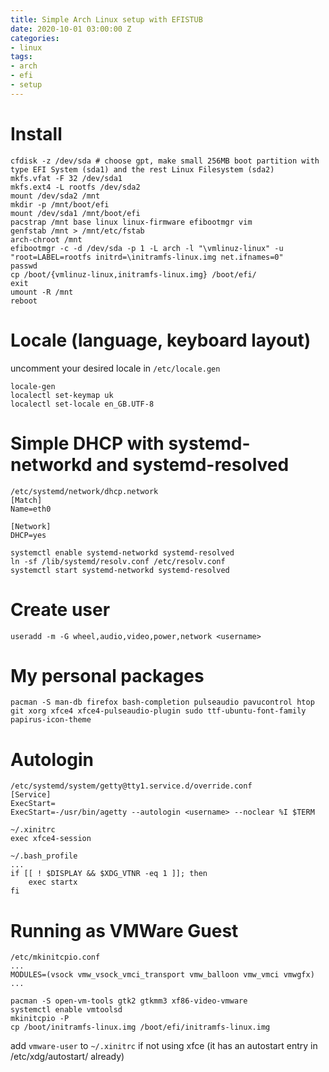 ```yaml
---
title: Simple Arch Linux setup with EFISTUB
date: 2020-10-01 03:00:00 Z
categories:
- linux
tags:
- arch
- efi
- setup
---
```


# Install
```shell
cfdisk -z /dev/sda # choose gpt, make small 256MB boot partition with type EFI System (sda1) and the rest Linux Filesystem (sda2)
mkfs.vfat -F 32 /dev/sda1
mkfs.ext4 -L rootfs /dev/sda2
mount /dev/sda2 /mnt
mkdir -p /mnt/boot/efi
mount /dev/sda1 /mnt/boot/efi
pacstrap /mnt base linux linux-firmware efibootmgr vim
genfstab /mnt > /mnt/etc/fstab
arch-chroot /mnt
efibootmgr -c -d /dev/sda -p 1 -L arch -l "\vmlinuz-linux" -u "root=LABEL=rootfs initrd=\initramfs-linux.img net.ifnames=0"
passwd
cp /boot/{vmlinuz-linux,initramfs-linux.img} /boot/efi/
exit
umount -R /mnt
reboot
```

# Locale (language, keyboard layout)
uncomment your desired locale in `/etc/locale.gen`
```shell
locale-gen
localectl set-keymap uk
localectl set-locale en_GB.UTF-8
```

# Simple DHCP with systemd-networkd and systemd-resolved
```text
/etc/systemd/network/dhcp.network
[Match]
Name=eth0

[Network]
DHCP=yes
```

```shell
systemctl enable systemd-networkd systemd-resolved
ln -sf /lib/systemd/resolv.conf /etc/resolv.conf
systemctl start systemd-networkd systemd-resolved
```

# Create user
```shell
useradd -m -G wheel,audio,video,power,network <username>
```

# My personal packages
```shell
pacman -S man-db firefox bash-completion pulseaudio pavucontrol htop git xorg xfce4 xfce4-pulseaudio-plugin sudo ttf-ubuntu-font-family papirus-icon-theme
```

# Autologin
```text
/etc/systemd/system/getty@tty1.service.d/override.conf
[Service]
ExecStart=
ExecStart=-/usr/bin/agetty --autologin <username> --noclear %I $TERM
```
```text
~/.xinitrc
exec xfce4-session
```
```text
~/.bash_profile
...
if [[ ! $DISPLAY && $XDG_VTNR -eq 1 ]]; then
    exec startx
fi
```

# Running as VMWare Guest
```text
/etc/mkinitcpio.conf
...
MODULES=(vsock vmw_vsock_vmci_transport vmw_balloon vmw_vmci vmwgfx)
...
```
```shell
pacman -S open-vm-tools gtk2 gtkmm3 xf86-video-vmware
systemctl enable vmtoolsd
mkinitcpio -P
cp /boot/initramfs-linux.img /boot/efi/initramfs-linux.img
```
add `vmware-user` to `~/.xinitrc` if not using xfce (it has an autostart entry in /etc/xdg/autostart/ already)
